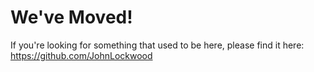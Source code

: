 # We've Moved!
If you're looking for something that used to be here, please find it here: https://github.com/JohnLockwood
